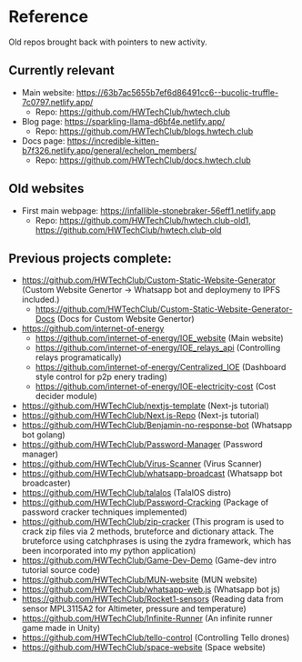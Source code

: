 # Reference
Old repos brought back with pointers to new activity.


## Currently relevant 
- Main website: https://63b7ac5655b7ef6d86491cc6--bucolic-truffle-7c0797.netlify.app/
   - Repo: https://github.com/HWTechClub/hwtech.club
- Blog page: https://sparkling-llama-d6bf4e.netlify.app/
  - Repo: https://github.com/HWTechClub/blogs.hwtech.club
- Docs page: https://incredible-kitten-b7f326.netlify.app/general/echelon_members/ 
  - Repo: https://github.com/HWTechClub/docs.hwtech.club


## Old websites 
- First main webpage: https://infallible-stonebraker-56eff1.netlify.app 
  - Repo: https://github.com/HWTechClub/hwtech.club-old1, https://github.com/HWTechClub/hwtech.club-old
  
## Previous projects complete: 
- https://github.com/HWTechClub/Custom-Static-Website-Generator (Custom Website Genertor -> Whatsapp bot and deploymeny to IPFS included.) 
  - https://github.com/HWTechClub/Custom-Static-Website-Generator-Docs (Docs for Custom Website Genertor)
- https://github.com/internet-of-energy
  - https://github.com/internet-of-energy/IOE_website (Main website)
  - https://github.com/internet-of-energy/IOE_relays_api (Controlling relays programatically)
  - https://github.com/internet-of-energy/Centralized_IOE (Dashboard style control for p2p enery trading) 
  - https://github.com/internet-of-energy/IOE-electricity-cost (Cost decider module)
- https://github.com/HWTechClub/nextjs-template (Next-js tutorial) 
- https://github.com/HWTechClub/Next.js-Repo (Next-js tutorial)
- https://github.com/HWTechClub/Benjamin-no-response-bot (Whatsapp bot golang) 
- https://github.com/HWTechClub/Password-Manager (Password manager) 
- https://github.com/HWTechClub/Virus-Scanner (Virus Scanner) 
- https://github.com/HWTechClub/whatsapp-broadcast (Whatsapp bot broadcaster) 
- https://github.com/HWTechClub/talalos (TalalOS distro) 
- https://github.com/HWTechClub/Password-Cracking (Package of password cracker techniques implemented)
- https://github.com/HWTechClub/zip-cracker (This program is used to crack zip files via 2 methods, bruteforce and dictionary attack. The bruteforce using catchphrases is using the zydra framework, which has been incorporated into my python application)
- https://github.com/HWTechClub/Game-Dev-Demo (Game-dev intro tutorial source code)
- https://github.com/HWTechClub/MUN-website (MUN website) 
- https://github.com/HWTechClub/whatsapp-web.js (Whatsapp bot js)
- https://github.com/HWTechClub/Rocket1-sensors (Reading data from sensor MPL3115A2 for Altimeter, pressure and temperature)
- https://github.com/HWTechClub/Infinite-Runner (An infinite runner game made in Unity) 
- https://github.com/HWTechClub/tello-control (Controlling Tello drones) 
- https://github.com/HWTechClub/space-website (Space website)
